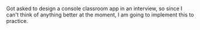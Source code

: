 Got asked to design a console classroom app in an interview, so since I can't think of anything better at the moment, I am going to implement this to practice.
